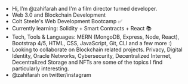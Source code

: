 - Hi, I’m @zahifarah and I'm a film director turned developer.
- Web 3.0 and Blockchain Development
- Colt Steele's Web Development Bootcamp ✅
- Currently learning: Solidity + Smart Contracts + React 📚 
- Tech, Tools & Languages: MERN (MongoDB, Express, Node, React), Bootstrap 4/5, HTML, CSS, JavaScript, Git, CLI and a few more :)
- Looking to collaborate on Blockchain related projects. Privacy, Digital Identity, Oracle Networks, Cybersecurity, Decentralized Internet, Decentralized Storage and NFTs are some of the topics I find particularly interesting.
- @zahifarah on twitter/instagram

<!---
zahifarah/zahifarah is a ✨ special ✨ repository because its `README.md` (this file) appears on your GitHub profile.
You can click the Preview link to take a look at your changes.
--->
